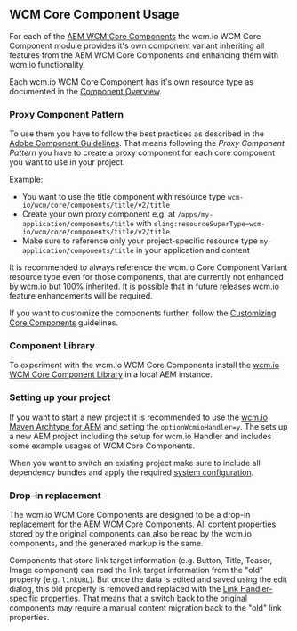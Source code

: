 ## WCM Core Component Usage

For each of the [AEM WCM Core Components][adobe-core-components] the wcm.io WCM Core Component module provides it's own component variant inheriting all features from the AEM WCM Core Components and enhancing them with wcm.io functionality.

Each wcm.io WCM Core Component has it's own resource type as documented in the [Component Overview][components].


### Proxy Component Pattern

To use them you have to follow the best practices as described in the [Adobe Component Guidelines][component-guidelines]. That means following the _Proxy Component Pattern_ you have to create a proxy component for each core component you want to use in your project.

Example:

* You want to use the title component with resource type `wcm-io/wcm/core/components/title/v2/title`
* Create your own proxy component e.g. at `/apps/my-application/components/title` with `sling:resourceSuperType=wcm-io/wcm/core/components/title/v2/title`
* Make sure to reference only your project-specific resource type `my-application/components/title` in your application and content

It is recommended to always reference the wcm.io Core Component Variant resource type even for those components, that are currently not enhanced by wcm.io but 100% inherited. It is possible that in future releases wcm.io feature enhancements will be required.

If you want to customize the components further, follow the [Customizing Core Components][customizing-core-components] guidelines.


### Component Library

To experiment with the wcm.io WCM Core Components install the [wcm.io WCM Core Component Library][component-library] in a local AEM instance.


### Setting up your project

If you want to start a new project it is recommended to use the [wcm.io Maven Archtype for AEM][maven-archetype-aem] and setting the `optionWcmioHandler=y`. The sets up a new AEM project including the setup for wcm.io Handler and includes some example usages of WCM Core Components.

When you want to switch an existing project make sure to include all dependency bundles and apply the required [system configuration][handler-configuration].


### Drop-in replacement

The wcm.io WCM Core Components are designed to be a drop-in replacement for the AEM WCM Core Components. All content properties stored by the original components can also be read by the wcm.io components, and the generated markup is the same.

Components that store link target information (e.g. Button, Title, Teaser, Image component) can read the link target information from the "old" property (e.g. `linkURL`). But once the data is edited and saved using the edit dialog, this old property is removed and replaced with the [Link Handler-specific properties][link-handler-link-properties]. That means that a switch back to the original components may require a manual content migration back to the "old" link properties.



[adobe-core-components]: https://github.com/adobe/aem-core-wcm-components
[components]: components.html
[component-library]: component-library.html
[component-guidelines]: https://docs.adobe.com/content/help/en/experience-manager-core-components/using/developing/guidelines.html
[link-handler-link-properties]: https://wcm.io/handler/link/usage.html#Link_properties_in_resource
[maven-archetype-aem]: https://wcm.io/tooling/maven/archetypes/aem/
[handler-configuration]: https://wcm.io/handler/configuration.html
[customizing-core-components]: https://docs.adobe.com/content/help/en/experience-manager-core-components/using/developing/customizing.html
